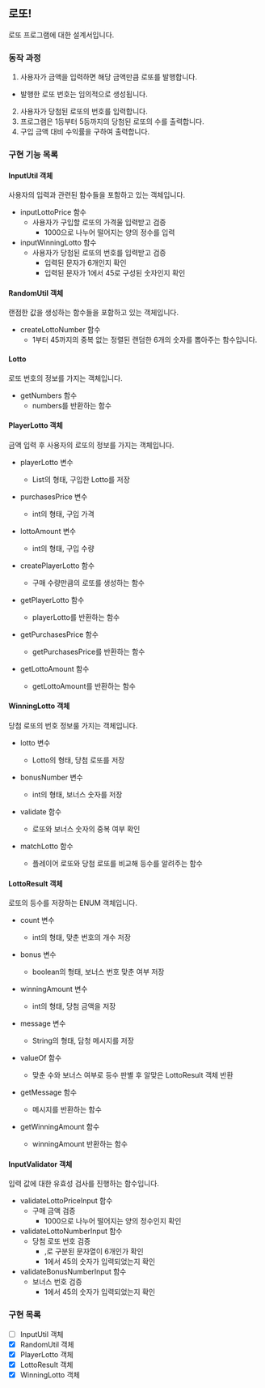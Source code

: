 ## 로또!
로또 프로그램에 대한 설계서입니다.

### 동작 과정
1. 사용자가 금액을 입력하면 해당 금액만큼 로또를 발행합니다.
- 발행한 로또 번호는 임의적으로 생성됩니다.
2. 사용자가 당첨된 로또의 번호를 입력합니다.
3. 프로그램은 1등부터 5등까지의 당첨된 로또의 수를 출력합니다.
4. 구입 금액 대비 수익률을 구하여 출력합니다.

### 구현 기능 목록

#### InputUtil 객체
사용자의 입력과 관련된 함수들을 포함하고 있는 객체입니다.
- inputLottoPrice 함수
    - 사용자가 구입할 로또의 가격울 입력받고 검증
      - 1000으로 나누어 떨어지는 양의 정수를 입력
- inputWinningLotto 함수
    - 사용자가 당첨된 로또의 번호를 입력받고 검증
      - 입력된 문자가 6개인지 확인
      - 입력된 문자가 1에서 45로 구성된 숫자인지 확인


#### RandomUtil 객체
랜점한 값을 생성하는 함수들을 포함하고 있는 객체입니다.
- createLottoNumber 함수
  - 1부터 45까지의 중복 없는 정렬된 랜덤한 6개의 숫자를 뽑아주는 함수입니다.


#### Lotto
로또 번호의 정보를 가지는 객체입니다.
- getNumbers 함수
  - numbers를 반환하는 함수


#### PlayerLotto 객체
금액 입력 후 사용자의 로또의 정보를 가지는 객체입니다.
- playerLotto 변수
    - List<Lotto>의 형태, 구입한 Lotto를 저장
- purchasesPrice 변수
    - int의 형태, 구입 가격
- lottoAmount 변수
    - int의 형태, 구입 수량


- createPlayerLotto 함수
    - 구매 수량만큼의 로또를 생성하는 함수
- getPlayerLotto 함수
    - playerLotto를 반환하는 함수
- getPurchasesPrice 함수
    - getPurchasesPrice를 반환하는 함수
- getLottoAmount 함수
    - getLottoAmount를 반환하는 함수


#### WinningLotto 객체
당첨 로또의 번호 정보룰 가지는 객체입니다.
- lotto 변수
  - Lotto의 형태, 당첨 로또를 저장
- bonusNumber 변수
  - int의 형태, 보너스 숫자를 저장


- validate 함수
  - 로또와 보너스 숫자의 중복 여부 확인
- matchLotto 함수
  - 플레이어 로또와 당첨 로또를 비교해 등수를 알려주는 함수


#### LottoResult 객체
로또의 등수를 저장하는 ENUM 객체입니다.
- count 변수
  - int의 형태, 맞춘 번호의 개수 저장
- bonus 변수
  - boolean의 형태, 보너스 번호 맞춘 여부 저장
- winningAmount 변수
  - int의 형태, 당첨 금액을 저장
- message 변수
  - String의 형태, 담청 메시지를 저장


- valueOf 함수
  - 맞춘 수와 보너스 여부로 등수 판별 후 알맞은 LottoResult 객체 반환
- getMessage 함수
  - 메시지를 반환하는 함수
- getWinningAmount 함수
  - winningAmount 반환하는 함수


#### InputValidator 객체
입력 값에 대한 유효성 검사를 진행하는 함수입니다.
- validateLottoPriceInput 함수
  - 구매 금액 검증
    - 1000으로 나누어 떨어지는 양의 정수인지 확인
- validateLottoNumberInput 함수
  - 당첨 로또 번호 검증
    - ,로 구분된 문자열이 6개인가 확인
    - 1에서 45의 숫자가 입력되었는지 확인
- validateBonusNumberInput 함수
  - 보너스 번호 검증
    - 1에서 45의 숫자가 입력되었는지 확인



### 구현 목록
- [ ] InputUtil 객체
- [x] RandomUtil 객체
- [x] PlayerLotto 객체
- [x] LottoResult 객체
- [x] WinningLotto 객체
